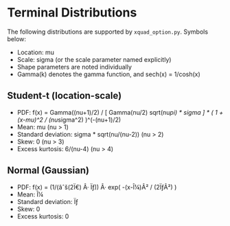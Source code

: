 # Terminal Distributions

The following distributions are supported by `xquad_option.py`. Symbols below:

- Location: mu
- Scale: sigma (or the scale parameter named explicitly)
- Shape parameters are noted individually
- Gamma(k) denotes the gamma function, and sech(x) = 1/cosh(x)

## Student-t (location-scale)
- PDF: f(x) = Gamma((nu+1)/2) / [ Gamma(nu/2) sqrt(nu*pi) * sigma ] * ( 1 + (x-mu)^2 / (nu*sigma^2) )^(-(nu+1)/2)
- Mean: mu (nu > 1)
- Standard deviation: sigma * sqrt(nu/(nu-2)) (nu > 2)
- Skew: 0 (nu > 3)
- Excess kurtosis: 6/(nu-4) (nu > 4)

## Normal (Gaussian)
- PDF: f(x) = (1/(âˆš(2Ï€) Â· Ïƒ)) Â· exp( -(x-Î¼)Â² / (2ÏƒÂ²) )
- Mean: Î¼
- Standard deviation: Ïƒ
- Skew: 0
- Excess kurtosis: 0
